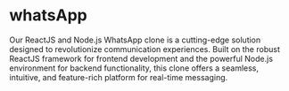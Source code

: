 # whatsApp
Our ReactJS and Node.js WhatsApp clone is a cutting-edge solution designed to revolutionize communication experiences. Built on the robust ReactJS framework for frontend development and the powerful Node.js environment for backend functionality, this clone offers a seamless, intuitive, and feature-rich platform for real-time messaging.
